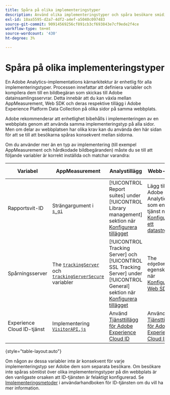```yaml
---
title: Spåra på olika implementeringstyper
description: Använd olika implementeringstyper och spåra besökare smidigt mellan dem.
exl-id: 18aa5595-d2a7-4df2-a4ef-a5040c097483
source-git-commit: 90914569256cf891cb3cf693843e7cf9ede2f4ce
workflow-type: tm+mt
source-wordcount: '430'
ht-degree: 3%

---
```


# Spåra på olika implementeringstyper

En Adobe Analytics-implementations kärnarkitektur är enhetlig för alla implementeringstyper. Processen innefattar att definiera variabler och kompilera dem till en bildbegäran som skickas till Adobe datainsamlingsservrar. Detta innebär att du kan växla mellan AppMeasurement, Web SDK och deras respektive tillägg i Adobe Experience Platform Data Collection på olika sidor på samma webbplats.

Adobe rekommenderar att enhetlighet bibehålls i implementeringen av en webbplats genom att använda samma implementeringstyp på alla sidor. Men om delar av webbplatsen har olika krav kan du använda den här sidan för att se till att besökarna spåras konsekvent mellan sidorna.

Om du använder mer än en typ av implementering (till exempel AppMeasurement och hårdkodade bildbegäranden) måste du se till att följande variabler är korrekt inställda och matchar varandra:

| Variabel | AppMeasurement | Analystillägg | Webb-SDK | Web SDK-tillägg | Hårdkodad bildbegäran |
| --- | --- | --- | --- | --- | --- |
| Rapportsvit-ID | Strängargument i [`s_gi`](../vars/functions/s-gi.md) | [!UICONTROL Report suites] under [!UICONTROL Library management] sektion när [Konfigurera tillägget](https://experienceleague.adobe.com/docs/experience-platform/tags/extensions/client/analytics/overview.html) | Lägg till Adobe Analytics som en tjänst när [Konfigurera ett datastream](https://experienceleague.adobe.com/docs/experience-platform/edge/datastreams/configure.html) | Lägg till Adobe Analytics som en tjänst när [Konfigurera ett datastream](https://experienceleague.adobe.com/docs/experience-platform/edge/datastreams/configure.html) | Del av URL `pathname` (efter `/b/ss/`) |
| Spårningsserver | The [`trackingServer`](../vars/config-vars/trackingserver.md) och [`trackingServerSecure`](../vars/config-vars/trackingserversecure.md) variabler | [!UICONTROL Tracking Server] och [!UICONTROL SSL Tracking Server] under [!UICONTROL General] sektion när [Konfigurera tillägget](https://experienceleague.adobe.com/docs/experience-platform/tags/extensions/client/analytics/overview.html) | The `edgeDomain` egenskap när [Konfigurera Web SDK](https://experienceleague.adobe.com/docs/experience-platform/edge/fundamentals/configuring-the-sdk.html) | The [!UICONTROL Edge Domain] när [Konfigurera tillägget](https://experienceleague.adobe.com/docs/experience-platform/edge/extension/web-sdk-extension-configuration.html) | The `hostname` URL för bildbegäran |
| Experience Cloud ID-tjänst | Implementering [`VisitorAPI.js`](https://experienceleague.adobe.com/docs/id-service/using/implementation/setup-analytics.html) | Använd [Tjänsttillägg för Adobe Experience Cloud ID](https://experienceleague.adobe.com/docs/experience-platform/tags/extensions/client/id-service/overview.html) | Använd [Tjänsttillägg för Adobe Experience Cloud ID](https://experienceleague.adobe.com/docs/experience-platform/tags/extensions/client/id-service/overview.html) | Använd [Tjänsttillägg för Adobe Experience Cloud ID](https://experienceleague.adobe.com/docs/experience-platform/tags/extensions/client/id-service/overview.html) | Gör en [separat anrop till ID-tjänstservrarna](https://experienceleague.adobe.com/docs/id-service/using/implementation/direct-integration.html) för att erhålla önskat ID |

{style=&quot;table-layout:auto&quot;}

Om någon av dessa variabler inte är konsekvent för varje implementeringstyp ser Adobe dem som separata besökare. Om besökare inte spåras sömlöst över olika implementeringstyper på din webbplats är den vanligaste orsaken att ID-tjänsten är felaktigt konfigurerad. Se [Implementeringsmetoder](https://experienceleague.adobe.com/docs/id-service/using/implementation/implementation-methods.html) i användarhandboken för ID-tjänsten om du vill ha mer information.
